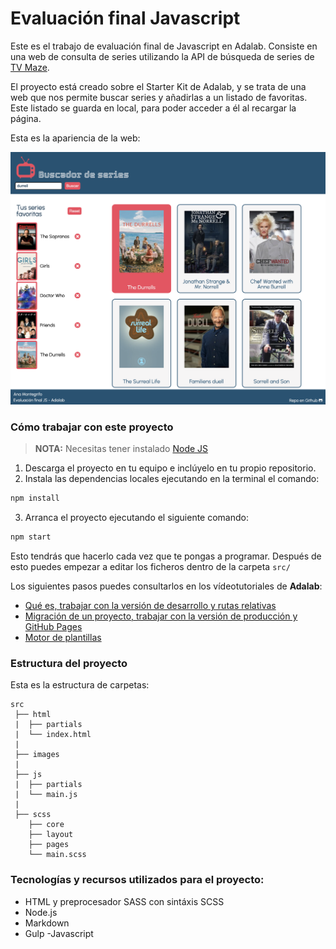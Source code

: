 # Evaluación final Javascript

Este es el trabajo de evaluación final de Javascript en Adalab. Consiste en una web de consulta de series utilizando la API de búsqueda de series de [TV Maze](https://www.tvmaze.com/shows).

El proyecto está creado sobre el Starter Kit de Adalab, y se trata de una web que nos permite buscar series y añadirlas a un listado de favoritas. Este listado se guarda en local, para poder acceder a él al recargar la página.

Esta es la apariencia de la web:

![Screenshot](./src/images/screenshot.png)

### Cómo trabajar con este proyecto

> **NOTA:** Necesitas tener instalado [Node JS](https://nodejs.org/)

1. Descarga el proyecto en tu equipo e inclúyelo en tu propio repositorio.
2. Instala las dependencias locales ejecutando en la terminal el comando:

```bash
npm install
```

3. Arranca el proyecto ejecutando el siguiente comando:

```bash
npm start
```

Esto tendrás que hacerlo cada vez que te pongas a programar. Después de esto puedes empezar a editar los ficheros dentro de la carpeta `src/`

Los siguientes pasos puedes consultarlos en los vídeotutoriales de **Adalab**:

- [Qué es, trabajar con la versión de desarrollo y rutas relativas](https://www.youtube.com/watch?v=XwvhXvBijos)
- [Migración de un proyecto, trabajar con la versión de producción y GitHub Pages](https://www.youtube.com/watch?v=qqGClcgt9Uc)
- [Motor de plantillas](https://www.youtube.com/watch?v=4GwXOJ045Zg)

### Estructura del proyecto

Esta es la estructura de carpetas:

```
src
 ├── html
 |  ├── partials
 |  └── index.html
 |
 ├── images
 |
 ├── js
 |	├── partials
 | 	└── main.js
 |
 ├── scss
    ├── core
    ├── layout
    ├── pages
    └── main.scss

```

### Tecnologías y recursos utilizados para el proyecto:

- HTML y preprocesador SASS con sintáxis SCSS
- Node.js
- Markdown
- Gulp
  -Javascript

```

```
